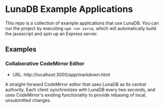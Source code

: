 # LunaDB Example Applications

This repo is a collection of example applications that use LunaDB. You can run the project by executing `npm run serve`, which will automatically build the javascript and spin up an Express server.

## Examples

### Collaborative CodeMirror Editor

- URL: http://localhost:3000/app/markdown.html

A straight-forward CodeMirror editor that uses LunaDB as its central authority. Each client synchronizes with LunaDB every two seconds, and uses CodeMirror's existing functionality to provide rebasing of local, unsubmitted changes.
